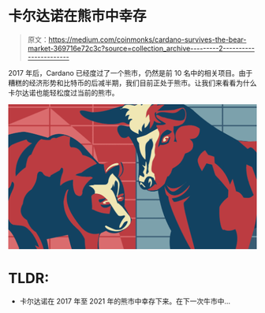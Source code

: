 # 卡尔达诺在熊市中幸存

> 原文：<https://medium.com/coinmonks/cardano-survives-the-bear-market-369716e72c3c?source=collection_archive---------2----------------------->

2017 年后，Cardano 已经度过了一个熊市，仍然是前 10 名中的相关项目。由于糟糕的经济形势和比特币的后减半期，我们目前正处于熊市。让我们来看看为什么卡尔达诺也能轻松度过当前的熊市。

![](img/4bbe4804da23bcf0fb5bdf24b337578c.png)

# TLDR:

*   卡尔达诺在 2017 年至 2021 年的熊市中幸存下来。在下一次牛市中…